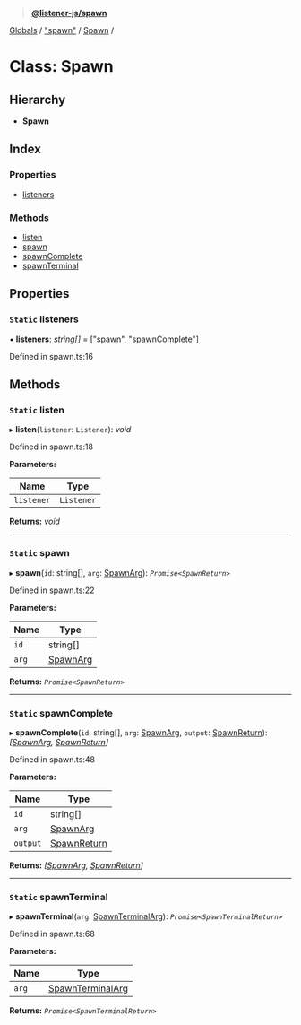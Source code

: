 > **[@listener-js/spawn](../README.md)**

[Globals](../globals.md) / ["spawn"](../modules/_spawn_.md) / [Spawn](_spawn_.spawn.md) /

# Class: Spawn

## Hierarchy

* **Spawn**

## Index

### Properties

* [listeners](_spawn_.spawn.md#static-listeners)

### Methods

* [listen](_spawn_.spawn.md#static-listen)
* [spawn](_spawn_.spawn.md#static-spawn)
* [spawnComplete](_spawn_.spawn.md#static-spawncomplete)
* [spawnTerminal](_spawn_.spawn.md#static-spawnterminal)

## Properties

### `Static` listeners

▪ **listeners**: *string[]* =  ["spawn", "spawnComplete"]

Defined in spawn.ts:16

## Methods

### `Static` listen

▸ **listen**(`listener`: `Listener`): *void*

Defined in spawn.ts:18

**Parameters:**

Name | Type |
------ | ------ |
`listener` | `Listener` |

**Returns:** *void*

___

### `Static` spawn

▸ **spawn**(`id`: string[], `arg`: [SpawnArg](../interfaces/_types_.spawnarg.md)): *`Promise<SpawnReturn>`*

Defined in spawn.ts:22

**Parameters:**

Name | Type |
------ | ------ |
`id` | string[] |
`arg` | [SpawnArg](../interfaces/_types_.spawnarg.md) |

**Returns:** *`Promise<SpawnReturn>`*

___

### `Static` spawnComplete

▸ **spawnComplete**(`id`: string[], `arg`: [SpawnArg](../interfaces/_types_.spawnarg.md), `output`: [SpawnReturn](../interfaces/_types_.spawnreturn.md)): *[[SpawnArg](../interfaces/_types_.spawnarg.md), [SpawnReturn](../interfaces/_types_.spawnreturn.md)]*

Defined in spawn.ts:48

**Parameters:**

Name | Type |
------ | ------ |
`id` | string[] |
`arg` | [SpawnArg](../interfaces/_types_.spawnarg.md) |
`output` | [SpawnReturn](../interfaces/_types_.spawnreturn.md) |

**Returns:** *[[SpawnArg](../interfaces/_types_.spawnarg.md), [SpawnReturn](../interfaces/_types_.spawnreturn.md)]*

___

### `Static` spawnTerminal

▸ **spawnTerminal**(`arg`: [SpawnTerminalArg](../interfaces/_types_.spawnterminalarg.md)): *`Promise<SpawnTerminalReturn>`*

Defined in spawn.ts:68

**Parameters:**

Name | Type |
------ | ------ |
`arg` | [SpawnTerminalArg](../interfaces/_types_.spawnterminalarg.md) |

**Returns:** *`Promise<SpawnTerminalReturn>`*